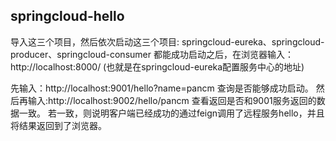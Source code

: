## springcloud-hello
导入这三个项目，然后依次启动这三个项目:
springcloud-eureka、springcloud-producer、springcloud-consumer
都能成功启动之后，在浏览器输入：http://localhost:8000/
(也就是在springcloud-eureka配置服务中心的地址)


先输入：http://localhost:9001/hello?name=pancm 
查询是否能够成功启动。
然后再输入:http://localhost:9002/hello/pancm
查看返回是否和9001服务返回的数据一致。
若一致，则说明客户端已经成功的通过feign调用了远程服务hello，并且将结果返回到了浏览器。



